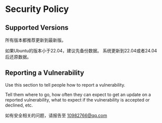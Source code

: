 # Security Policy

## Supported Versions

所有版本都推荐更新到最新版。

如果Ubuntu的版本小于22.04，建议先备份数据。
系统更新到22.04或者24.04后还原数据。

## Reporting a Vulnerability

Use this section to tell people how to report a vulnerability.

Tell them where to go, how often they can expect to get an update on a
reported vulnerability, what to expect if the vulnerability is accepted or
declined, etc.

如有安全相关的问题，请报告至 10982766@qq.com
